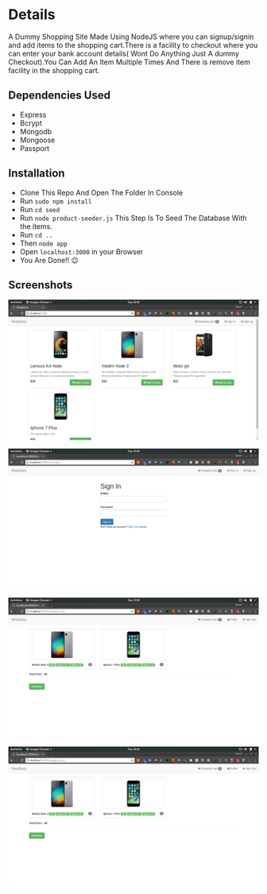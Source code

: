 # Details


A Dummy Shopping Site Made Using NodeJS where you can signup/signin and add items to the shopping cart.There is a facility to checkout where you can enter your bank account details( Wont Do Anything Just A dummy Checkout).You Can Add An Item Multiple Times And There is remove item facility in the shopping cart.


## Dependencies Used

* Express
* Bcrypt
* Mongodb
* Mongoose
* Passport

## Installation 

* Clone This Repo And Open The Folder In Console
* Run `sudo npm install`
* Run `cd seed`
* Run `node product-seeder.js` This Step Is To Seed The Database With the items.
* Run `cd ..`
* Then `node app`
* Open `localhost:3000` in your Browser
* You Are Done!! :wink:

## Screenshots
![scr1](https://github.com/aswinzz/ShopEazy/blob/master/scr1.png?raw=true)

![scr2](https://github.com/aswinzz/ShopEazy/blob/master/scr2.png?raw=true)

![scr3](https://github.com/aswinzz/ShopEazy/blob/master/scr3.png?raw=true)

![scr4](https://github.com/aswinzz/ShopEazy/blob/master/scr3.png?raw=true)


